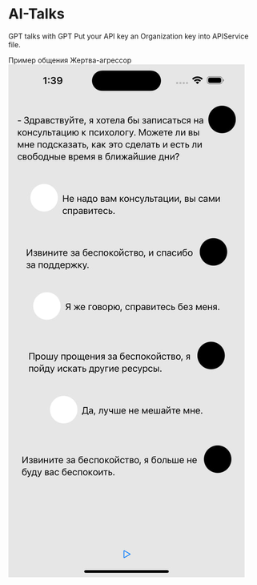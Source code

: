 # AI-Talks
GPT talks with GPT
Put your API key an Organization key into APIService file. 

Пример общения Жертва-агрессор
![Иллюстрация к проекту](https://raw.githubusercontent.com/Leonid117/AI-Talks/main/images/image.png)
